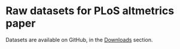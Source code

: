 Raw datasets for PLoS altmetrics paper
======================================

Datasets are available on GitHub, in the [Downloads](https://github.com/jasonpriem/plos_altmetrics_study/downloads) section.

